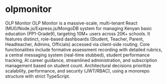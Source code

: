 # olpmonitor
OLP Monitor
OLP Monitor is a massive-scale, multi-tenant React (MUI)/Node.js/Express.js/MongoDB system for managing Kenyan basic education (PP1-Grade9), targeting 10M+ users across 20K+ schools. It features distinct, role-based dashboards (Student, Teacher, Parent, Headteacher, Admins, Officials) accessed via client-side routing. Core functionalities include formative assessment recording with detailed rubrics, a central messaging system (real-time stubbed), student performance tracking, AI career guidance, streamlined administration, and subscription management based on student count. Architectural decisions prioritize scalability, performance, and security (JWT/RBAC), using a monorepo structure with strict TypeScript.
